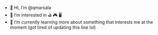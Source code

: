 - 👋 Hi, I’m @qmarsala
- 👀 I’m interested in ⛳ 🎮 🖥️
- 🌱 I’m currently learning more about something that interests me at the moment (got tired of updating this line lol)

<!---
qmarsala/qmarsala is a ✨ special ✨ repository because its `README.md` (this file) appears on your GitHub profile.
You can click the Preview link to take a look at your changes.
--->
